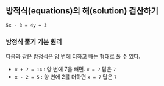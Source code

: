 ## 방적식(equations)의 해(solution) 검산하기

`5x - 3 = 4y + 3`

### 방정식 풀기 기본 원리

다음과 같은 방정식은 양 변에 더하고 빼는 형태로 풀 수 있다.

* `x + 7 = 14` : 양 변에 7을 빼면. `x = 7` 답은 `7`
* `x - 2 = 5` : 양 변에 2를 더하면 `x = 7` 답은 `7`
